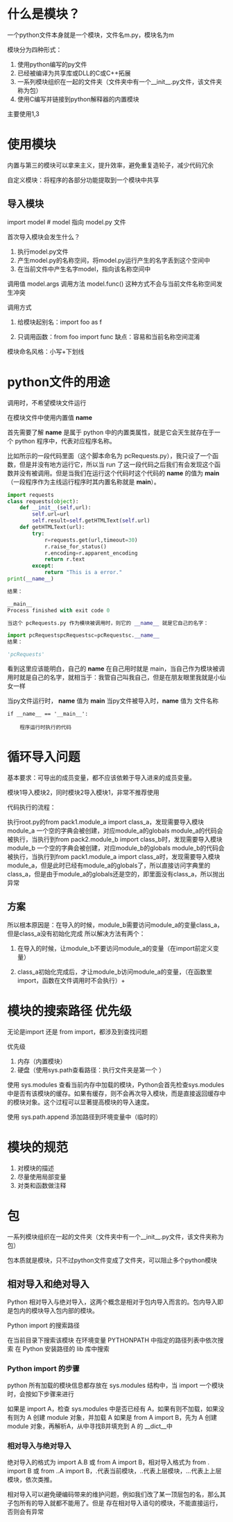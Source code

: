 # 什么是模块？

一个python文件本身就是一个模块，文件名m.py，模块名为m

模块分为四种形式：

1. 使用python编写的py文件
2. 已经被编译为共享库或DLL的C或C++拓展
3. 一系列模块组织在一起的文件夹（文件夹中有一个__init__.py文件，该文件夹称为包）
4. 使用C编写并链接到python解释器的内置模块

主要使用1,3

# 使用模块

内置与第三的模块可以拿来主义，提升效率，避免重复造轮子，减少代码冗余

自定义模块：将程序的各部分功能提取到一个模块中共享

## 导入模块

import model # model 指向 model.py 文件

首次导入模块会发生什么？
1. 执行model.py文件
2. 产生model.py的名称空间，将model.py运行产生的名字丢到这个空间中
3. 在当前文件中产生名字model，指向该名称空间中

调用值 model.args
调用方法 model.func()
这种方式不会与当前文件名称空间发生冲突

调用方式

1. 给模块起别名：import foo as f

2. 只调用函数：from foo import func 缺点：容易和当前名称空间混淆


模块命名风格：小写+下划线

# python文件的用途

调用时，不希望模块文件运行

在模块文件中使用内置值 __name__

首先需要了解 __name__ 是属于 python 中的内置类属性，就是它会天生就存在于一个 python 程序中，代表对应程序名称。

比如所示的一段代码里面（这个脚本命名为 pcRequests.py），我只设了一个函数，但是并没有地方运行它，所以当 run 了这一段代码之后我们有会发现这个函数并没有被调用。但是当我们在运行这个代码时这个代码的 __name__ 的值为 __main__ （一段程序作为主线运行程序时其内置名称就是 __main__）。

```python
import requests
class requests(object):
    def __init__(self,url): 
        self.url=url
        self.result=self.getHTMLText(self.url)
    def getHTMLText(url):
        try:
            r=requests.get(url,timeout=30)
            r.raise_for_status()
            r.encoding=r.apparent_encoding
            return r.text
        except:
            return "This is a error."
print(__name__)

结果：

__main__
Process finished with exit code 0

当这个 pcRequests.py 作为模块被调用时，则它的 __name__ 就是它自己的名字：

import pcRequestspcRequestsc=pcRequestsc.__name__
结果：

'pcRequests'

```

看到这里应该能明白，自己的 __name__ 在自己用时就是 main，当自己作为模块被调用时就是自己的名字，就相当于：我管自己叫我自己，但是在朋友眼里我就是小仙女一样

当py文件运行时， __name__ 值为 __main__
当py文件被导入时，__name__ 值为 文件名称

```
if __name__ == '__main__':

    程序运行时执行的代码

```

# 循环导入问题

基本要求：可导出的成员变量，都不应该依赖于导入进来的成员变量。

模块1导入模块2，同时模块2导入模块1，非常不推荐使用  

代码执行的流程：

执行root.py的from pack1.module_a import class_a，发现需要导入模块module_a
一个空的字典会被创建，对应module_a的globals
module_a的代码会被执行，当执行到from pack2.module_b import class_b时，发现需要导入模块module_b
一个空的字典会被创建，对应module_b的globals
module_b的代码会被执行，当执行到from pack1.module_a import class_a时，发现需要导入模块module_a，但是此时已经有module_a的globals了，所以直接访问字典里的class_a，但是由于module_a的globals还是空的，即里面没有class_a，所以抛出异常

## 方案

所以根本原因是：在导入的时候，module_b需要访问module_a的变量class_a，但是class_a没有初始化完成
所以解决方法有两个：

1. 在导入的时候，让module_b不要访问module_a的变量（在import前定义变量）

2. class_a初始化完成后，才让module_b访问module_a的变量，（在函数里import，函数在文件调用时不会执行）+

# 模块的搜索路径 优先级

无论是import 还是 from import，都涉及到查找问题

优先级
1. 内存（内置模块）
2. 硬盘（使用sys.path查看路径：执行文件夹是第一个 ）

使用 sys.modules 查看当前内存中加载的模块，Python会首先检查sys.modules中是否有该模块的缓存。如果有缓存，则不会再次导入模块，而是直接返回缓存中的模块对象。这个过程可以显著提高模块的导入速度。
 
使用 sys.path.append 添加路径到环境变量中（临时的）

# 模块的规范
1. 对模块的描述
2. 尽量使用局部变量
3. 对类和函数做注释

# 包

一系列模块组织在一起的文件夹（文件夹中有一个__init__.py文件，该文件夹称为包）

包本质就是模块，只不过python文件变成了文件夹，可以阻止多个python模块

## 相对导入和绝对导入

Python 相对导入与绝对导入，这两个概念是相对于包内导入而言的。包内导入即是包内的模块导入包内部的模块。

Python import 的搜索路径

在当前目录下搜索该模块
在环境变量 PYTHONPATH 中指定的路径列表中依次搜索
在 Python 安装路径的 lib 库中搜索

### Python import 的步骤

python 所有加载的模块信息都存放在 sys.modules 结构中，当 import 一个模块时，会按如下步骤来进行

如果是 import A，检查 sys.modules 中是否已经有 A，如果有则不加载，如果没有则为 A 创建 module 对象，并加载 A
如果是 from A import B，先为 A 创建 module 对象，再解析A，从中寻找B并填充到 A 的 __dict__中

### 相对导入与绝对导入

绝对导入的格式为 import A.B 或 from A import B，相对导入格式为 from . import B 或 from ..A import B，.代表当前模块，..代表上层模块，...代表上上层模块，依次类推。

相对导入可以避免硬编码带来的维护问题，例如我们改了某一顶层包的名，那么其子包所有的导入就都不能用了。但是 存在相对导入语句的模块，不能直接运行，否则会有异常